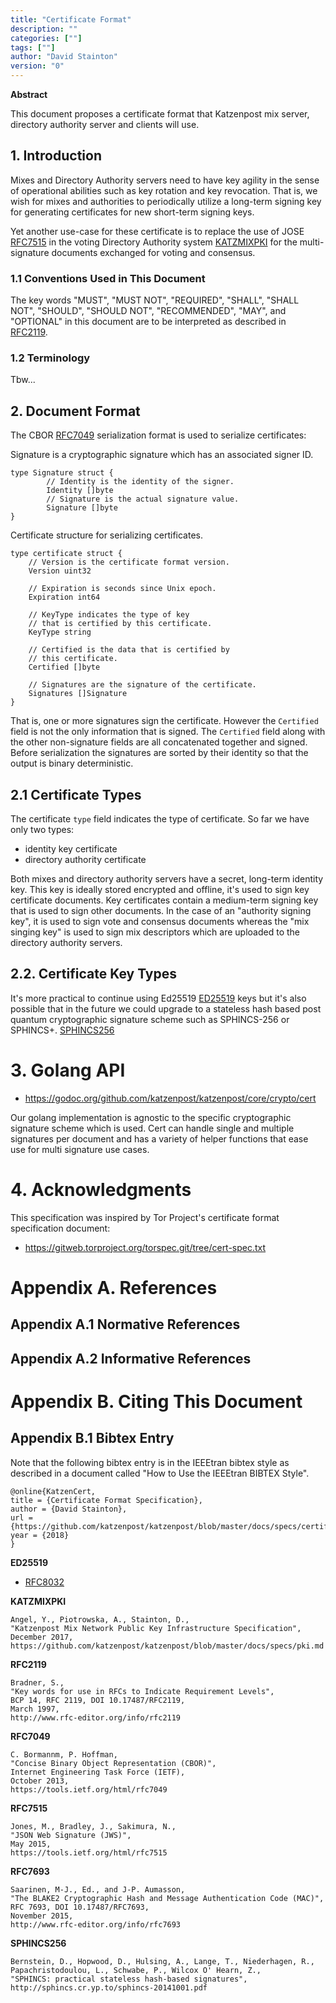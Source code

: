 ```yaml
---
title: "Certificate Format"
description: ""
categories: [""]
tags: [""]
author: "David Stainton"
version: "0"
--- 
```


**Abstract**

This document proposes a certificate format that Katzenpost mix server,
directory authority server and clients will use.

## 1. Introduction

Mixes and Directory Authority servers need to have key agility in the
sense of operational abilities such as key rotation and key revocation.
That is, we wish for mixes and authorities to periodically utilize a
long-term signing key for generating certificates for new short-term
signing keys.

Yet another use-case for these certificate is to replace the use of JOSE
[RFC7515](#RFC7515) in the voting Directory Authority
system [KATZMIXPKI](#KATZMIXPKI) for the multi-signature
documents exchanged for voting and consensus.

### 1.1 Conventions Used in This Document

The key words "MUST", "MUST NOT", "REQUIRED", "SHALL", "SHALL
NOT", "SHOULD", "SHOULD NOT", "RECOMMENDED", "MAY", and
"OPTIONAL" in this document are to be interpreted as described in
[RFC2119](#RFC2119).

### 1.2 Terminology

Tbw...

## 2. Document Format

The CBOR [RFC7049](#RFC7049) serialization format is used to serialize certificates:

Signature is a cryptographic signature which has an associated signer ID.

```
type Signature struct {
        // Identity is the identity of the signer.
        Identity []byte
        // Signature is the actual signature value.
        Signature []byte
}
```

Certificate structure for serializing certificates.

```
type certificate struct {
    // Version is the certificate format version.
    Version uint32

    // Expiration is seconds since Unix epoch.
    Expiration int64

    // KeyType indicates the type of key
    // that is certified by this certificate.
    KeyType string

    // Certified is the data that is certified by
    // this certificate.
    Certified []byte

    // Signatures are the signature of the certificate.
    Signatures []Signature
}
```

That is, one or more signatures sign the certificate. However the
`Certified` field is not the only information that is signed. The
`Certified` field along with the other non-signature fields are all
concatenated together and signed. Before serialization the signatures
are sorted by their identity so that the output is binary deterministic.

## 2.1 Certificate Types

The certificate `type` field indicates the type of certificate. So far we have only two types:

- identity key certificate
- directory authority certificate

Both mixes and directory authority servers have a secret, long-term
identity key. This key is ideally stored encrypted and offline, it's
used to sign key certificate documents. Key certificates contain a
medium-term signing key that is used to sign other documents. In the
case of an "authority signing key", it is used to sign vote and
consensus documents whereas the "mix singing key" is used to sign mix
descriptors which are uploaded to the directory authority servers.

## 2.2. Certificate Key Types

It's more practical to continue using Ed25519
[ED25519](#ED25519) keys but it's also possible that in
the future we could upgrade to a stateless hash based post quantum
cryptographic signature scheme such as SPHINCS-256 or SPHINCS+.
[SPHINCS256](#SPHINCS256)

# 3. Golang API

- https://godoc.org/github.com/katzenpost/katzenpost/core/crypto/cert

Our golang implementation is agnostic to the specific cryptographic
signature scheme which is used. Cert can handle single and multiple
signatures per document and has a variety of helper functions that ease
use for multi signature use cases.

# 4. Acknowledgments

This specification was inspired by Tor Project's certificate format specification document:

- https://gitweb.torproject.org/torspec.git/tree/cert-spec.txt

# Appendix A. References

## Appendix A.1 Normative References

## Appendix A.2 Informative References

# Appendix B. Citing This Document

## Appendix B.1 Bibtex Entry

Note that the following bibtex entry is in the IEEEtran bibtex style as
described in a document called "How to Use the IEEEtran BIBTEX Style".

```
@online{KatzenCert,
title = {Certificate Format Specification},
author = {David Stainton},
url = {https://github.com/katzenpost/katzenpost/blob/master/docs/specs/certificate.rst},
year = {2018}
}
```

**ED25519**

- [RFC8032](https://tools.ietf.org/html/rfc8032)

**KATZMIXPKI**

```
Angel, Y., Piotrowska, A., Stainton, D.,
"Katzenpost Mix Network Public Key Infrastructure Specification",
December 2017,
https://github.com/katzenpost/katzenpost/blob/master/docs/specs/pki.md
```

**RFC2119**

```
Bradner, S.,
"Key words for use in RFCs to Indicate Requirement Levels",
BCP 14, RFC 2119, DOI 10.17487/RFC2119,
March 1997,
http://www.rfc-editor.org/info/rfc2119
```

**RFC7049**

```
C. Bormannm, P. Hoffman,
"Concise Binary Object Representation (CBOR)",
Internet Engineering Task Force (IETF),
October 2013,
https://tools.ietf.org/html/rfc7049
```

**RFC7515**

```
Jones, M., Bradley, J., Sakimura, N.,
"JSON Web Signature (JWS)",
May 2015,
https://tools.ietf.org/html/rfc7515
```

**RFC7693**

```
Saarinen, M-J., Ed., and J-P. Aumasson,
"The BLAKE2 Cryptographic Hash and Message Authentication Code (MAC)",
RFC 7693, DOI 10.17487/RFC7693,
November 2015,
http://www.rfc-editor.org/info/rfc7693
```

**SPHINCS256**

```
Bernstein, D., Hopwood, D., Hulsing, A., Lange, T., Niederhagen, R., Papachristodoulou, L., Schwabe, P., Wilcox O' Hearn, Z.,
"SPHINCS: practical stateless hash-based signatures",
http://sphincs.cr.yp.to/sphincs-20141001.pdf
```
